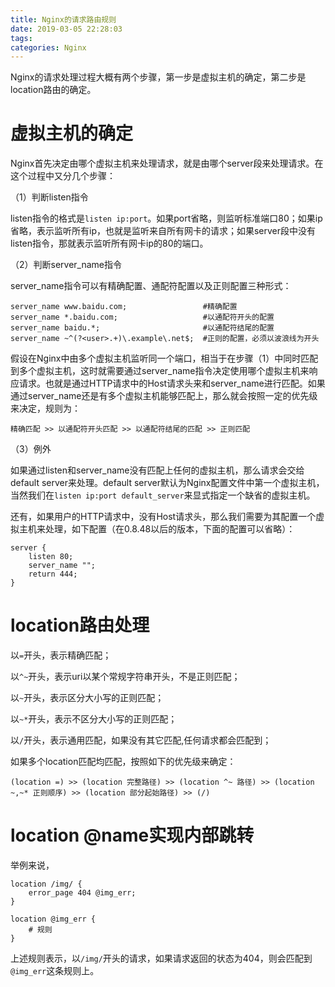 ```yaml
---
title: Nginx的请求路由规则
date: 2019-03-05 22:28:03
tags:
categories: Nginx
---
```


Nginx的请求处理过程大概有两个步骤，第一步是虚拟主机的确定，第二步是location路由的确定。

# 虚拟主机的确定

Nginx首先决定由哪个虚拟主机来处理请求，就是由哪个server段来处理请求。在这个过程中又分几个步骤：

（1）判断listen指令

listen指令的格式是`listen ip:port`。如果port省略，则监听标准端口80；如果ip省略，表示监听所有ip，也就是监听来自所有网卡的请求；如果server段中没有listen指令，那就表示监听所有网卡ip的80的端口。

（2）判断server_name指令

server_name指令可以有精确配置、通配符配置以及正则配置三种形式：

```
server_name www.baidu.com;                 #精确配置
server_name *.baidu.com;                   #以通配符开头的配置
server_name baidu.*;                       #以通配符结尾的配置
server_name ~^(?<user>.+)\.example\.net$;  #正则的配置，必须以波浪线为开头
```

假设在Nginx中由多个虚拟主机监听同一个端口，相当于在步骤（1）中同时匹配到多个虚拟主机，这时就需要通过server_name指令决定使用哪个虚拟主机来响应请求。也就是通过HTTP请求中的Host请求头来和server_name进行匹配。如果通过server_name还是有多个虚拟主机能够匹配上，那么就会按照一定的优先级来决定，规则为：

    精确匹配 >> 以通配符开头匹配 >> 以通配符结尾的匹配 >> 正则匹配

（3）例外

如果通过listen和server_name没有匹配上任何的虚拟主机，那么请求会交给default server来处理。default server默认为Nginx配置文件中第一个虚拟主机，当然我们在`listen ip:port default_server`来显式指定一个缺省的虚拟主机。

还有，如果用户的HTTP请求中，没有Host请求头，那么我们需要为其配置一个虚拟主机来处理，如下配置（在0.8.48以后的版本，下面的配置可以省略）：

```
server {
    listen 80;
    server_name "";
    return 444;
}
```

# location路由处理

以`=`开头，表示精确匹配；

以`^~`开头，表示uri以某个常规字符串开头，不是正则匹配；

以`~`开头，表示区分大小写的正则匹配；

以`~*`开头，表示不区分大小写的正则匹配；

以`/`开头，表示通用匹配，如果没有其它匹配,任何请求都会匹配到；

如果多个location匹配均匹配，按照如下的优先级来确定：

    (location =) >> (location 完整路径) >> (location ^~ 路径) >> (location ~,~* 正则顺序) >> (location 部分起始路径) >> (/)

# location @name实现内部跳转

举例来说，

```
location /img/ {
    error_page 404 @img_err;
}
    
location @img_err {
    # 规则
}
```

上述规则表示，以`/img/`开头的请求，如果请求返回的状态为404，则会匹配到`@img_err`这条规则上。
